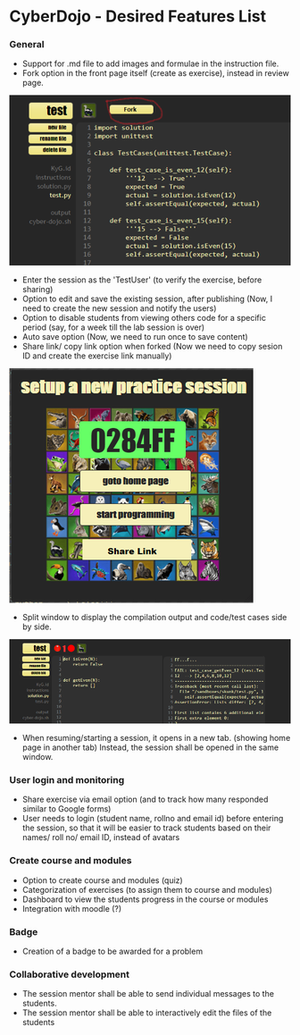 # CyberDojo - Desired Features List
### General
- Support for .md file to add images and formulae in the instruction file.
- Fork option in the front page itself (create as exercise), instead in review page.

![Fork option](img/CD_fork.PNG)

- Enter the session as the 'TestUser' (to verify the exercise, before sharing)
- Option to edit and save the existing session, after publishing 
(Now, I need to create the new session and notify the users)
- Option to disable students from viewing others code for a specific period 
(say, for a week till the lab session is over)
- Auto save option (Now, we need to run once to save content)
- Share link/ copy link option when forked (Now we need to copy sesion ID and create the exercise link manually)

![share link](img/CD_shareLink.PNG)

- Split window to display the compilation output and code/test cases side by side.

![share link](img/CD_split_window.PNG)

- When resuming/starting a session, it opens in a new tab. (showing home page in another tab)
Instead, the session shall be opened in the same window.

### User login and monitoring
- Share exercise via email option (and to track how many responded similar to Google forms)
- User needs to login (student name, rollno and email id) before entering the session,
 so that it will be easier to track students based on their names/ roll no/ email ID, instead of avatars

### Create course and modules
- Option to create course and modules (quiz)
- Categorization of exercises (to assign them to course and modules)
- Dashboard to view the students progress in the course or modules
- Integration with moodle (?)

### Badge
- Creation of a badge to be awarded for a problem

### Collaborative development
- The session mentor shall be able to send individual messages to the students.
- The session mentor shall be able to interactively edit the files of the students 


